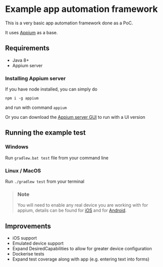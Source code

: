 # Example app automation framework

This is a very basic app automation framework done as a PoC.

It uses [Appium](https://appium.io) as a base.

## Requirements

* Java 8+
* Appium server

### Installing Appium server

If you have node installed, you can simply do

`npm i -g appium`

and run with command `appium`

Or you can download the [Appium server GUI](https://github.com/appium/appium-desktop) to run with a UI version

## Running the example test

### Windows

Run `gradlew.bat test` file from your command line

### Linux / MacOS

Run `./gradlew test` from your terminal

> ### Note
> You will need to enable any real device you are working with for appium, details can be found for
> [iOS](https://appium.io/docs/en/drivers/ios-xcuitest-real-devices/)
> and for [Android](https://appium.io/docs/en/drivers/android-uiautomator2/#real-device-setup).

## Improvements

* iOS support
* Emulated device support
* Expand DesiredCapabilities to allow for greater device configuration
* Dockerise tests
* Expand test coverage along with app (e.g. entering text into forms)